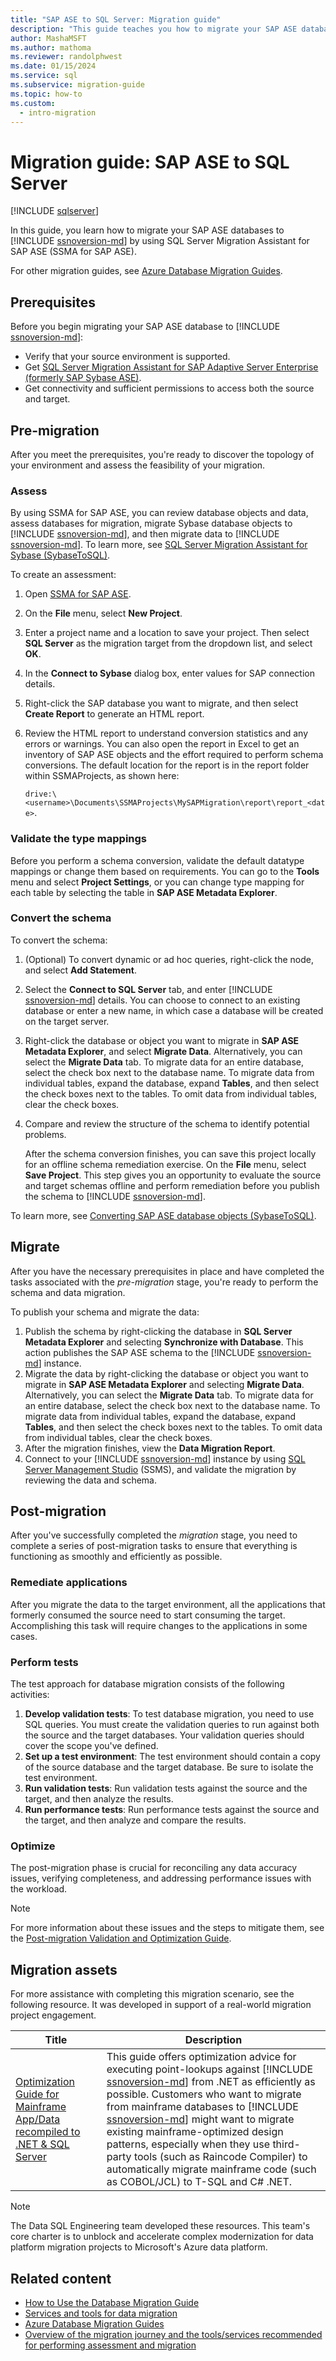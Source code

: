 ```yaml
---
title: "SAP ASE to SQL Server: Migration guide"
description: "This guide teaches you how to migrate your SAP ASE databases to Microsoft SQL Server by using SQL Server Migration Assistant for SAP ASE (SSMA for SAP ASE)."
author: MashaMSFT
ms.author: mathoma
ms.reviewer: randolphwest
ms.date: 01/15/2024
ms.service: sql
ms.subservice: migration-guide
ms.topic: how-to
ms.custom:
  - intro-migration
---
```


# Migration guide: SAP ASE to SQL Server

[!INCLUDE [sqlserver](../../../includes/applies-to-version/sqlserver.md)]

In this guide, you learn how to migrate your SAP ASE databases to [!INCLUDE [ssnoversion-md](../../../includes/ssnoversion-md.md)] by using SQL Server Migration Assistant for SAP ASE (SSMA for SAP ASE).

For other migration guides, see [Azure Database Migration Guides](/data-migration).

## Prerequisites

Before you begin migrating your SAP ASE database to [!INCLUDE [ssnoversion-md](../../../includes/ssnoversion-md.md)]:

- Verify that your source environment is supported.
- Get [SQL Server Migration Assistant for SAP Adaptive Server Enterprise (formerly SAP Sybase ASE)](https://www.microsoft.com/download/details.aspx?id=54256).
- Get connectivity and sufficient permissions to access both the source and target.

## Pre-migration

After you meet the prerequisites, you're ready to discover the topology of your environment and assess the feasibility of your migration.

### Assess

By using SSMA for SAP ASE, you can review database objects and data, assess databases for migration, migrate Sybase database objects to [!INCLUDE [ssnoversion-md](../../../includes/ssnoversion-md.md)], and then migrate data to [!INCLUDE [ssnoversion-md](../../../includes/ssnoversion-md.md)]. To learn more, see [SQL Server Migration Assistant for Sybase (SybaseToSQL)](../../../ssma/sybase/sql-server-migration-assistant-for-sybase-sybasetosql.md).

To create an assessment:

1. Open [SSMA for SAP ASE](https://www.microsoft.com/download/details.aspx?id=54256).
1. On the **File** menu, select **New Project**.
1. Enter a project name and a location to save your project. Then select **SQL Server** as the migration target from the dropdown list, and select **OK**.
1. In the **Connect to Sybase** dialog box, enter values for SAP connection details.
1. Right-click the SAP database you want to migrate, and then select **Create Report** to generate an HTML report.
1. Review the HTML report to understand conversion statistics and any errors or warnings. You can also open the report in Excel to get an inventory of SAP ASE objects and the effort required to perform schema conversions. The default location for the report is in the report folder within SSMAProjects, as shown here:

    `drive:\<username>\Documents\SSMAProjects\MySAPMigration\report\report_<date>`.

### Validate the type mappings

Before you perform a schema conversion, validate the default datatype mappings or change them based on requirements. You can go to the **Tools** menu and select **Project Settings**, or you can change type mapping for each table by selecting the table in **SAP ASE Metadata Explorer**.

### Convert the schema

To convert the schema:

1. (Optional) To convert dynamic or ad hoc queries, right-click the node, and select **Add Statement**.
1. Select the **Connect to SQL Server** tab, and enter [!INCLUDE [ssnoversion-md](../../../includes/ssnoversion-md.md)] details. You can choose to connect to an existing database or enter a new name, in which case a database will be created on the target server.
1. Right-click the database or object you want to migrate in **SAP ASE Metadata Explorer**, and select **Migrate Data**. Alternatively, you can select the **Migrate Data** tab. To migrate data for an entire database, select the check box next to the database name. To migrate data from individual tables, expand the database, expand **Tables**, and then select the check boxes next to the tables. To omit data from individual tables, clear the check boxes.
1. Compare and review the structure of the schema to identify potential problems.

   After the schema conversion finishes, you can save this project locally for an offline schema remediation exercise. On the **File** menu, select **Save Project**. This step gives you an opportunity to evaluate the source and target schemas offline and perform remediation before you publish the schema to [!INCLUDE [ssnoversion-md](../../../includes/ssnoversion-md.md)].

To learn more, see [Converting SAP ASE database objects (SybaseToSQL)](../../../ssma/sybase/converting-sybase-ase-database-objects-sybasetosql.md).

## Migrate

After you have the necessary prerequisites in place and have completed the tasks associated with the *pre-migration* stage, you're ready to perform the schema and data migration.

To publish your schema and migrate the data:

1. Publish the schema by right-clicking the database in **SQL Server Metadata Explorer** and selecting **Synchronize with Database**. This action publishes the SAP ASE schema to the [!INCLUDE [ssnoversion-md](../../../includes/ssnoversion-md.md)] instance.
1. Migrate the data by right-clicking the database or object you want to migrate in **SAP ASE Metadata Explorer** and selecting **Migrate Data**. Alternatively, you can select the **Migrate Data** tab. To migrate data for an entire database, select the check box next to the database name. To migrate data from individual tables, expand the database, expand **Tables**, and then select the check boxes next to the tables. To omit data from individual tables, clear the check boxes.
1. After the migration finishes, view the **Data Migration Report**.
1. Connect to your [!INCLUDE [ssnoversion-md](../../../includes/ssnoversion-md.md)] instance by using [SQL Server Management Studio](../../../ssms/download-sql-server-management-studio-ssms.md) (SSMS), and validate the migration by reviewing the data and schema.

## Post-migration

After you've successfully completed the *migration* stage, you need to complete a series of post-migration tasks to ensure that everything is functioning as smoothly and efficiently as possible.

### Remediate applications

After you migrate the data to the target environment, all the applications that formerly consumed the source need to start consuming the target. Accomplishing this task will require changes to the applications in some cases.

### Perform tests

The test approach for database migration consists of the following activities:

1. **Develop validation tests**: To test database migration, you need to use SQL queries. You must create the validation queries to run against both the source and the target databases. Your validation queries should cover the scope you've defined.
1. **Set up a test environment**: The test environment should contain a copy of the source database and the target database. Be sure to isolate the test environment.
1. **Run validation tests**: Run validation tests against the source and the target, and then analyze the results.
1. **Run performance tests**: Run performance tests against the source and the target, and then analyze and compare the results.

### Optimize

The post-migration phase is crucial for reconciling any data accuracy issues, verifying completeness, and addressing performance issues with the workload.

> [!NOTE]  
> For more information about these issues and the steps to mitigate them, see the [Post-migration Validation and Optimization Guide](../../../relational-databases/post-migration-validation-and-optimization-guide.md).

## Migration assets

For more assistance with completing this migration scenario, see the following resource. It was developed in support of a real-world migration project engagement.

| Title | Description |
| --- | --- |
| [Optimization Guide for Mainframe App/Data recompiled to .NET & SQL Server](https://aka.ms/dmj-wp-mainframe-optimize) | This guide offers optimization advice for executing point-lookups against [!INCLUDE [ssnoversion-md](../../../includes/ssnoversion-md.md)] from .NET as efficiently as possible. Customers who want to migrate from mainframe databases to [!INCLUDE [ssnoversion-md](../../../includes/ssnoversion-md.md)] might want to migrate existing mainframe-optimized design patterns, especially when they use third-party tools (such as Raincode Compiler) to automatically migrate mainframe code (such as COBOL/JCL) to T-SQL and C# .NET. |

> [!NOTE]  
> The Data SQL Engineering team developed these resources. This team's core charter is to unblock and accelerate complex modernization for data platform migration projects to Microsoft's Azure data platform.

## Related content

- [How to Use the Database Migration Guide](https://azure.microsoft.com/resources/videos/how-to-use-the-azure-database-migration-guide/)
- [Services and tools for data migration](/azure/dms/dms-tools-matrix)
- [Azure Database Migration Guides](/data-migration/)
- [Overview of the migration journey and the tools/services recommended for performing assessment and migration](https://azure.microsoft.com/resources/videos/overview-of-migration-and-recommended-tools-services/)
